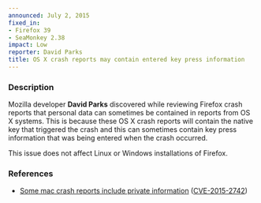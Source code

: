 ```yaml
---
announced: July 2, 2015
fixed_in:
- Firefox 39
- SeaMonkey 2.38
impact: Low
reporter: David Parks
title: OS X crash reports may contain entered key press information
---
```


<h3>Description</h3>

<p>Mozilla developer <strong>David Parks</strong> discovered while reviewing
Firefox crash reports that personal data can sometimes be contained in reports
from OS X systems. This is because these OS X crash reports will contain the
native key that triggered the crash and this can sometimes contain key press
information that was being entered when the crash occurred.
</p>

<p class="note">This issue does not affect Linux or Windows installations of
Firefox.</p>

<h3>References</h3>

<ul>
  <li><a href="https://bugzilla.mozilla.org/show_bug.cgi?id=1138669">
       Some mac crash reports include private information</a>
(<a href="http://cve.mitre.org/cgi-bin/cvename.cgi?name=CVE-2015-2742"
class="ex-ref">CVE-2015-2742</a>)</li>
</ul>



